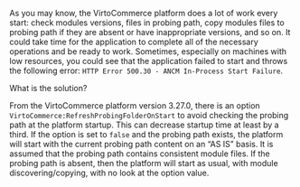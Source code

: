 As you may know, the VirtoCommerce platform does a lot of work every start: check modules versions, files in probing path, copy modules files to probing path if they are absent or have inappropriate versions, and so on. It could take time for the application to complete all of the necessary operations and be ready to work. Sometimes, especially on machines with low resources, you could see that the application failed to start and throws the following error:  `HTTP Error 500.30 - ANCM In-Process Start Failure`.

What is the solution?

From the VirtoCommerce platform version 3.27.0, there is an option `VirtoCommerce:RefreshProbingFolderOnStart` to avoid checking the probing path at the platform startup. This can decrease startup time at least by a third. If the option is set to `false` and the probing path exists, the platform will start with the current probing path content on an “AS IS” basis. It is assumed that the probing path contains consistent module files. If the probing path is absent, then the platform will start as usual, with module discovering/copying, with no look at the option value.
